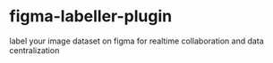 # figma-labeller-plugin
label your image dataset on figma for realtime collaboration and data centralization
